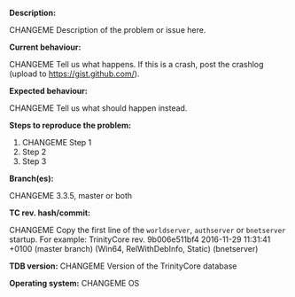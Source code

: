 [//]: # (**********************************)
[//]: # (** Fill in the following fields **)
[//]: # (**********************************)

**Description:**

CHANGEME Description of the problem or issue here.

**Current behaviour:**

CHANGEME Tell us what happens.
If this is a crash, post the crashlog (upload to https://gist.github.com/).

**Expected behaviour:**

CHANGEME Tell us what should happen instead.

**Steps to reproduce the problem:**

1. CHANGEME Step 1
2. Step 2
3. Step 3

**Branch(es):**

CHANGEME 3.3.5, master or both

**TC rev. hash/commit:** 

CHANGEME Copy the first line of the `worldserver`, `authserver` or `bnetserver` startup.
For example: TrinityCore rev. 9b006e511bf4 2016-11-29 11:31:41 +0100 (master branch) (Win64, RelWithDebInfo, Static) (bnetserver)

**TDB version:**  CHANGEME Version of the TrinityCore database

**Operating system:** CHANGEME OS

[//]: # (This template is for problem reports. For other types of report, edit it accordingly.)
[//]: # (For fixes containing C++, create a Pull Request.)
